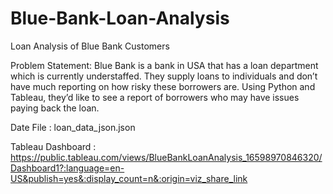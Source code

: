 # Blue-Bank-Loan-Analysis
Loan Analysis of Blue Bank Customers

Problem Statement:
Blue Bank is a bank in USA that has a loan department which is currently understaffed.
They supply loans to individuals and don’t have much reporting on how risky these
borrowers are.
Using Python and Tableau, they’d like to see a report of borrowers who may have
issues paying back the loan.

Date File : loan_data_json.json

Tableau Dashboard : https://public.tableau.com/views/BlueBankLoanAnalysis_16598970846320/Dashboard1?:language=en-US&publish=yes&:display_count=n&:origin=viz_share_link
